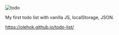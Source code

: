 ![todo](https://github.com/user-attachments/assets/4c41e10c-8a00-4a95-8b19-fd02fe3e350d)

My first todo list with vanilla JS, localStorage, JSON.

https://olehok.github.io/todo-list/
